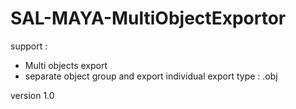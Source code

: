 # SAL-MAYA-MultiObjectExportor

support :
  - Multi objects export
  - separate object group and export individual
export type : .obj

version 1.0
